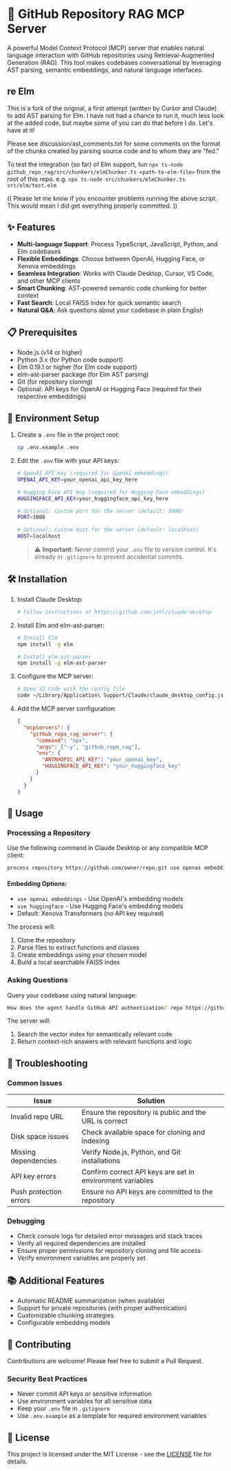 # 🚀 GitHub Repository RAG MCP Server

A powerful Model Context Protocol (MCP) server that enables natural language interaction with GitHub repositories using Retrieval-Augmented Generation (RAG). This tool makes codebases conversational by leveraging AST parsing, semantic embeddings, and natural language interfaces.

## re Elm 

This is a fork of the original, a first attempt (written by  Cursor and Claude) to add AST parsing for Elm.  I have not had a chance to run it, much less look
at the added code, but maybe some of you can do that before I do.  Let's have at it!

Please see discussion/ast_comments.txt for some comments on the format of the chunks
created by parsing source code and to whom they are "fed." 

To test the integration (so far) of Elm support, tun `npx ts-node github_repo_rag/src/chunkers/elmChunker.ts <path-to-elm-file>` from the root of this repo. 
e.g. `npx ts-node src/chunkers/elmChunker.ts src/elm/test.elm`

(( Please let me know if you encounter problems running the above script.  This would mean I did get everything properly committed. ))

## ✨ Features

- **Multi-language Support**: Process TypeScript, JavaScript, Python, and Elm codebases
- **Flexible Embeddings**: Choose between OpenAI, Hugging Face, or Xenova embeddings
- **Seamless Integration**: Works with Claude Desktop, Cursor, VS Code, and other MCP clients
- **Smart Chunking**: AST-powered semantic code chunking for better context
- **Fast Search**: Local FAISS index for quick semantic search
- **Natural Q&A**: Ask questions about your codebase in plain English

## 📋 Prerequisites

- Node.js (v14 or higher)
- Python 3.x (for Python code support)
- Elm 0.19.1 or higher (for Elm code support)
- elm-ast-parser package (for Elm AST parsing)
- Git (for repository cloning)
- Optional: API keys for OpenAI or Hugging Face (required for their respective embeddings)

## 🔐 Environment Setup

1. Create a `.env` file in the project root:
   ```bash
   cp .env.example .env
   ```

2. Edit the `.env` file with your API keys:
   ```bash
   # OpenAI API Key (required for OpenAI embeddings)
   OPENAI_API_KEY=your_openai_api_key_here

   # Hugging Face API Key (required for Hugging Face embeddings)
   HUGGINGFACE_API_KEY=your_huggingface_api_key_here

   # Optional: Custom port for the server (default: 3000)
   PORT=3000

   # Optional: Custom host for the server (default: localhost)
   HOST=localhost
   ```

   > ⚠️ **Important**: Never commit your `.env` file to version control. It's already in `.gitignore` to prevent accidental commits.

## 🛠️ Installation

1. Install Claude Desktop:
   ```bash
   # Follow instructions at https://github.com/jxnl/cluade-desktop
   ```

2. Install Elm and elm-ast-parser:
   ```bash
   # Install Elm
   npm install -g elm

   # Install elm-ast-parser
   npm install -g elm-ast-parser
   ```

3. Configure the MCP server:
   ```bash
   # Open VS Code with the config file
   code ~/Library/Application\ Support/Claude/claude_desktop_config.json
   ```

4. Add the MCP server configuration:
   ```json
   {
     "mcpServers": {
       "github_repo_rag_server": {
         "command": "npx",
         "args": ["-y", "github_repo_rag"],
         "env": {
           "ANTRHOPIC_API_KEY": "your_openai_key",
           "HUGGINGFACE_API_KEY": "your_huggingface_key"
         }
       }
     }
   }
   ```

## 🚀 Usage

### Processing a Repository

Use the following command in Claude Desktop or any compatible MCP client:

```bash
process repository https://github.com/owner/repo.git use openai embeddings
```

#### Embedding Options:
- `use openai embeddings` - Use OpenAI's embedding models
- `use huggingface` - Use Hugging Face's embedding models
- Default: Xenova Transformers (no API key required)

The process will:
1. Clone the repository
2. Parse files to extract functions and classes
3. Create embeddings using your chosen model
4. Build a local searchable FAISS index

### Asking Questions

Query your codebase using natural language:

```bash
How does the agent handle GitHub API authentication? repo https://github.com/owner/repo.git
```

The server will:
1. Search the vector index for semantically relevant code
2. Return context-rich answers with relevant functions and logic

## 🐛 Troubleshooting

### Common Issues

| Issue | Solution |
|-------|----------|
| Invalid repo URL | Ensure the repository is public and the URL is correct |
| Disk space issues | Check available space for cloning and indexing |
| Missing dependencies | Verify Node.js, Python, and Git installations |
| API key errors | Confirm correct API keys are set in environment variables |
| Push protection errors | Ensure no API keys are committed to the repository |

### Debugging

- Check console logs for detailed error messages and stack traces
- Verify all required dependencies are installed
- Ensure proper permissions for repository cloning and file access
- Verify environment variables are properly set

## 📚 Additional Features

- Automatic README summarization (when available)
- Support for private repositories (with proper authentication)
- Customizable chunking strategies
- Configurable embedding models

## 🤝 Contributing

Contributions are welcome! Please feel free to submit a Pull Request.

### Security Best Practices

- Never commit API keys or sensitive information
- Use environment variables for all sensitive data
- Keep your `.env` file in `.gitignore`
- Use `.env.example` as a template for required environment variables

## 📄 License

This project is licensed under the MIT License - see the [LICENSE](LICENSE) file for details.


